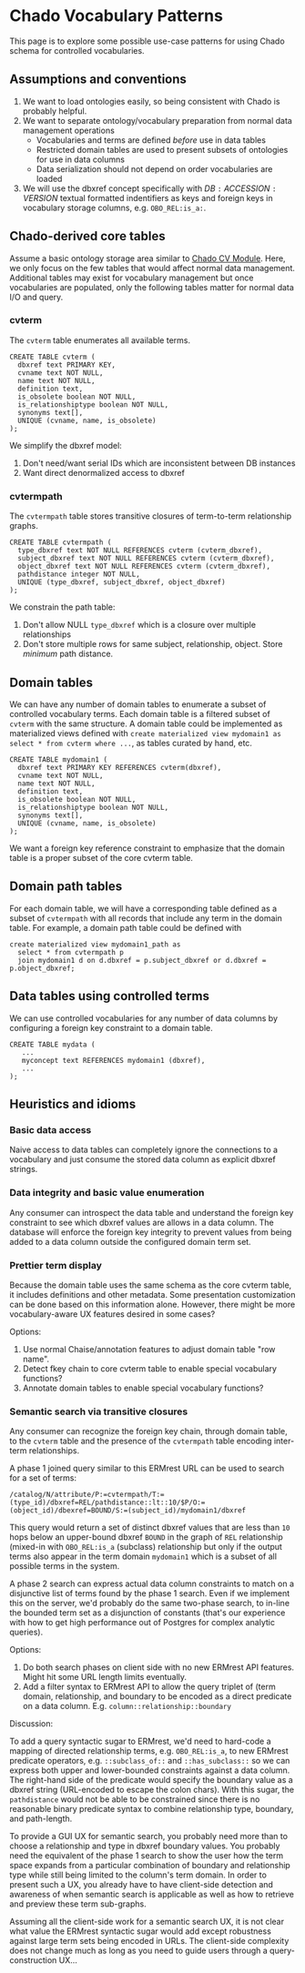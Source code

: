 
# Chado Vocabulary Patterns

This page is to explore some possible use-case patterns for using
Chado schema for controlled vocabularies.

## Assumptions and conventions

1. We want to load ontologies easily, so being consistent with Chado is probably helpful.
2. We want to separate ontology/vocabulary preparation from normal data management operations
   - Vocabularies and terms are defined *before* use in data tables
   - Restricted domain tables are used to present subsets of ontologies for use in data columns
   - Data serialization should not depend on order vocabularies are loaded
3. We will use the dbxref concept specifically with _DB_ `:` _ACCESSION_ `:` _VERSION_ textual formatted indentifiers as keys and foreign keys in vocabulary storage columns, e.g. `OBO_REL:is_a:`.

## Chado-derived core tables

Assume a basic ontology storage area similar to
[Chado CV Module](http://gmod.org/wiki/Chado_CV_Module).  Here, we
only focus on the few tables that would affect normal data
management. Additional tables may exist for vocabulary management but
once vocabularies are populated, only the following tables matter for
normal data I/O and query.

### cvterm

The `cvterm` table enumerates all available terms.

```
CREATE TABLE cvterm (
  dbxref text PRIMARY KEY,
  cvname text NOT NULL,
  name text NOT NULL,
  definition text,
  is_obsolete boolean NOT NULL,
  is_relationshiptype boolean NOT NULL,
  synonyms text[],
  UNIQUE (cvname, name, is_obsolete)
);
```

We simplify the dbxref model:

1. Don't need/want serial IDs which are inconsistent between DB instances
2. Want direct denormalized access to dbxref

### cvtermpath

The `cvtermpath` table stores transitive closures of term-to-term relationship graphs.

```
CREATE TABLE cvtermpath (
  type_dbxref text NOT NULL REFERENCES cvterm (cvterm_dbxref),
  subject_dbxref text NOT NULL REFERENCES cvterm (cvterm_dbxref),
  object_dbxref text NOT NULL REFERENCES cvterm (cvterm_dbxref),
  pathdistance integer NOT NULL,
  UNIQUE (type_dbxref, subject_dbxref, object_dbxref)
);
```

We constrain the path table:

1. Don't allow NULL `type_dbxref` which is a closure over multiple relationships
2. Don't store multiple rows for same subject, relationship, object. Store *minimum* path distance.

## Domain tables

We can have any number of domain tables to enumerate a subset of
controlled vocabulary terms. Each domain table is a filtered subset of
`cvterm` with the same structure. A domain table could be implemented as
materialized views defined with `create materialized view mydomain1 as select * from cvterm where ...`,
as tables curated by hand, etc.

```
CREATE TABLE mydomain1 (
  dbxref text PRIMARY KEY REFERENCES cvterm(dbxref),
  cvname text NOT NULL,
  name text NOT NULL,
  definition text,
  is_obsolete boolean NOT NULL,
  is_relationshiptype boolean NOT NULL,
  synonyms text[],
  UNIQUE (cvname, name, is_obsolete)
);
```
We want a foreign key reference constraint to emphasize that the domain table is a proper subset of the core cvterm table.

## Domain path tables
For each domain table, we will have a corresponding table defined as a subset of
`cvtermpath` with all records that include any term in the domain table. For example,
a domain path table could be defined with
```
create materialized view mydomain1_path as
  select * from cvtermpath p
  join mydomain1 d on d.dbxref = p.subject_dbxref or d.dbxref = p.object_dbxref;
```

## Data tables using controlled terms

We can use controlled vocabularies for any number of data columns by
configuring a foreign key constraint to a domain table.

```
CREATE TABLE mydata (
   ...
   myconcept text REFERENCES mydomain1 (dbxref),
   ...
);
```

## Heuristics and idioms

### Basic data access

Naive access to data tables can completely ignore the connections to a
vocabulary and just consume the stored data column as explicit dbxref
strings.

### Data integrity and basic value enumeration

Any consumer can introspect the data table and understand the foreign
key constraint to see which dbxref values are allows in a data
column. The database will enforce the foreign key integrity to prevent
values from being added to a data column outside the configured domain
term set.

### Prettier term display

Because the domain table uses the same schema as the core cvterm table,
it includes definitions and other metadata. Some presentation customization
can be done based on this information alone. However, there might be more
vocabulary-aware UX features desired in some cases?

Options:

1. Use normal Chaise/annotation features to adjust domain table "row name".
2. Detect fkey chain to core cvterm table to enable special vocabulary functions?
3. Annotate domain tables to enable special vocabulary functions?

### Semantic search via transitive closures

Any consumer can recognize the foreign key chain, through domain
table, to the `cvterm` table and the presence of the `cvtermpath`
table encoding inter-term relationships.

A phase 1 joined query similar to this ERMrest URL can be used to
search for a set of terms:

```
/catalog/N/attribute/P:=cvtermpath/T:=(type_id)/dbxref=REL/pathdistance::lt::10/$P/O:=(object_id)/dbexref=BOUND/S:=(subject_id)/mydomain1/dbxref
```

This query would return a set of distinct dbxref values that are less
than `10` hops below an upper-bound dbxref `BOUND` in the graph of
`REL` relationship (mixed-in with `OBO_REL:is_a` (subclass)
relationship but only if the output terms also appear in the term
domain `mydomain1` which is a subset of all possible terms in the
system.

A phase 2 search can express actual data column constraints to match
on a disjunctive list of terms found by the phase 1 search.  Even if
we implement this on the server, we'd probably do the same two-phase
search, to in-line the bounded term set as a disjunction of constants
(that's our experience with how to get high performance out of
Postgres for complex analytic queries).

Options:

1. Do both search phases on client side with no new ERMrest API
   features.  Might hit some URL length limits eventually.
2. Add a filter syntax to ERMrest API to allow the query triplet of
   (term domain, relationship, and boundary to be encoded as a direct
   predicate on a data column.  E.g. `column::relationship::boundary`
   
Discussion:

To add a query syntactic sugar to ERMrest, we'd need to hard-code a
mapping of directed relationship terms, e.g. `OBO_REL:is_a`, to new
ERMrest predicate operators, e.g. `::subclass_of::` and
`::has_subclass::` so we can express both upper and lower-bounded
constraints against a data column. The right-hand side of the
predicate would specify the boundary value as a dbxref string
(URL-encoded to escape the colon chars). With this sugar, the
`pathdistance` would not be able to be constrained since there is no
reasonable binary predicate syntax to combine relationship type,
boundary, and path-length.

To provide a GUI UX for semantic search, you probably need more than
to choose a relationship and type in dbxref boundary values. You
probably need the equivalent of the phase 1 search to show the user
how the term space expands from a particular combination of boundary
and relationship type while still being limited to the column's term
domain.  In order to present such a UX, you already have to have
client-side detection and awareness of when semantic search is
applicable as well as how to retrieve and preview these term
sub-graphs.

Assuming all the client-side work for a semantic search UX, it is not
clear what value the ERMrest syntactic sugar would add except
robustness against large term sets being encoded in URLs. The
client-side complexity does not change much as long as you need to
guide users through a query-construction UX...

